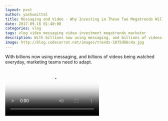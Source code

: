 ```yaml
---
layout: post
author: yashumittal
title: Messaging and Video - Why Investing in These Two Megatrends Will Make You a Better Marketer
date: 2017-09-16 01:40:00
categories: vlog
tags: vlog video messaging video investment megatrends marketer
description: With billions now using messaging, and billions of videos being watched everyday, marketing teams need to adapt. Here are some best practices that can help
image: http://blog.codecarrot.net/images/trends-1875d66c4a.jpg
---
```


With billions now using messaging, and billions of videos being watched everyday, marketing teams need to adapt.

<video poster="http://blog.codecarrot.net/images/messaging-and-video-megatrends.png" controls>
  <source src="https://r1---sn-cvh7kn7y.c.drive.google.com/videoplayback?id=230a5dfbbd5162c3&itag=22&source=webdrive&requiressl=yes&mm=30&mn=sn-cvh7kn7y&ms=nxu&mv=m&pl=24&ttl=transient&ei=7gTFWYfsK9PLuAKv4pvABQ&driveid=0Bwp42QWBIxjPbzY2czJwMEhuV2s&app=texmex&mime=video/mp4&lmt=1506083743258302&mt=1506083965&ip=103.253.148.227&ipbits=0&expire=1506098478&cp=QVNFWEFfV1RVSVhOOktSQmRkNF9xQmtT&sparams=ip,ipbits,expire,id,itag,source,requiressl,mm,mn,ms,mv,pl,ttl,ei,driveid,app,mime,lmt,cp&signature=B5F87BDEF1D0736951094AC1B430E81B2994850C.A689C6005E566E0E8098593F9567029E6F69F693&key=ck2&cpn=UMnJL291qi4xYAUl&c=WEB&cver=1.20170921" type="video/mp4">
</video>
